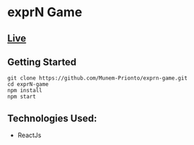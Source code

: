 # exprN Game

## [Live](https://exprn-game.netlify.app/)

## Getting Started

<pre><code>git clone https://github.com/Munem-Prionto/exprn-game.git
cd exprN-game
npm install
npm start
</code></pre>

## Technologies Used:

- ReactJs

